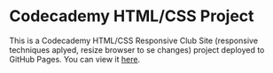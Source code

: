 # Codecademy  HTML/CSS Project

This is a Codecademy HTML/CSS Responsive Club Site (responsive techniques aplyed, resize browser to se changes) project deployed to GitHub Pages. You can view it <a href="https://rafael-a-g-n.github.io/Responsive-Club-Site/" target="_blank">here</a>.
